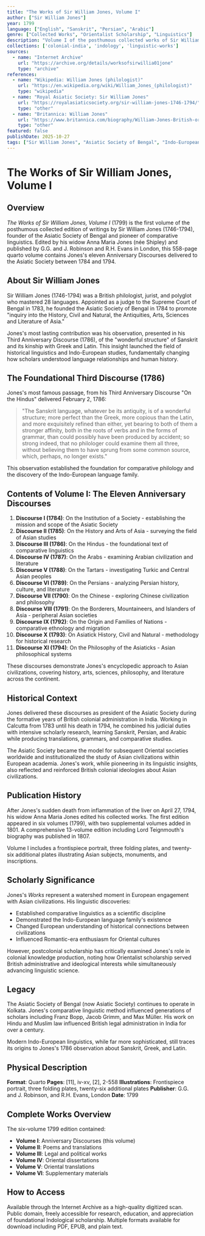 ```yaml
---
title: "The Works of Sir William Jones, Volume I"
author: ["Sir William Jones"]
year: 1799
language: ["English", "Sanskrit", "Persian", "Arabic"]
genre: ["Collected Works", "Orientalist Scholarship", "Linguistics"]
description: "Volume I of the posthumous collected works of Sir William Jones, founder of the Asiatic Society of Bengal (1784) and pioneer of Indo-European linguistics. This 558-page volume contains Jones's eleven Anniversary Discourses delivered to the Asiatic Society between 1784-1794, including his seminal Third Anniversary Discourse 'On the Hindus' (1786) which established the common ancestry of Sanskrit, Greek, and Latin—the cornerstone of comparative linguistics."
collections: ['colonial-india', 'indology', 'linguistic-works']
sources:
  - name: "Internet Archive"
    url: "https://archive.org/details/worksofsirwillia01jone"
    type: "archive"
references:
  - name: "Wikipedia: William Jones (philologist)"
    url: "https://en.wikipedia.org/wiki/William_Jones_(philologist)"
    type: "wikipedia"
  - name: "Royal Asiatic Society: Sir William Jones"
    url: "https://royalasiaticsociety.org/sir-william-jones-1746-1794/"
    type: "other"
  - name: "Britannica: William Jones"
    url: "https://www.britannica.com/biography/William-Jones-British-orientalist-and-jurist"
    type: "other"
featured: false
publishDate: 2025-10-27
tags: ["Sir William Jones", "Asiatic Society of Bengal", "Indo-European linguistics", "comparative linguistics", "Orientalism", "Indology", "Sanskrit studies", "colonial scholarship", "British India", "Persian studies", "anniversary discourses", "18th century", "philology", "East India Company", "Calcutta"]
---
```


# The Works of Sir William Jones, Volume I

## Overview

*The Works of Sir William Jones, Volume I* (1799) is the first volume of the posthumous collected edition of writings by Sir William Jones (1746-1794), founder of the Asiatic Society of Bengal and pioneer of comparative linguistics. Edited by his widow Anna Maria Jones (née Shipley) and published by G.G. and J. Robinson and R.H. Evans in London, this 558-page quarto volume contains Jones's eleven Anniversary Discourses delivered to the Asiatic Society between 1784 and 1794.

## About Sir William Jones

Sir William Jones (1746-1794) was a British philologist, jurist, and polyglot who mastered 28 languages. Appointed as a judge to the Supreme Court of Bengal in 1783, he founded the Asiatic Society of Bengal in 1784 to promote "inquiry into the History, Civil and Natural, the Antiquities, Arts, Sciences and Literature of Asia."

Jones's most lasting contribution was his observation, presented in his Third Anniversary Discourse (1786), of the "wonderful structure" of Sanskrit and its kinship with Greek and Latin. This insight launched the field of historical linguistics and Indo-European studies, fundamentally changing how scholars understood language relationships and human history.

## The Foundational Third Discourse (1786)

Jones's most famous passage, from his Third Anniversary Discourse "On the Hindus" delivered February 2, 1786:

> "The Sanskrit language, whatever be its antiquity, is of a wonderful structure; more perfect than the Greek, more copious than the Latin, and more exquisitely refined than either, yet bearing to both of them a stronger affinity, both in the roots of verbs and in the forms of grammar, than could possibly have been produced by accident; so strong indeed, that no philologer could examine them all three, without believing them to have sprung from some common source, which, perhaps, no longer exists."

This observation established the foundation for comparative philology and the discovery of the Indo-European language family.

## Contents of Volume I: The Eleven Anniversary Discourses

1. **Discourse I (1784)**: On the Institution of a Society - establishing the mission and scope of the Asiatic Society
2. **Discourse II (1785)**: On the History and Arts of Asia - surveying the field of Asian studies
3. **Discourse III (1786)**: On the Hindus - the foundational text of comparative linguistics
4. **Discourse IV (1787)**: On the Arabs - examining Arabian civilization and literature
5. **Discourse V (1788)**: On the Tartars - investigating Turkic and Central Asian peoples
6. **Discourse VI (1789)**: On the Persians - analyzing Persian history, culture, and literature
7. **Discourse VII (1790)**: On the Chinese - exploring Chinese civilization and philosophy
8. **Discourse VIII (1791)**: On the Borderers, Mountaineers, and Islanders of Asia - peripheral Asian societies
9. **Discourse IX (1792)**: On the Origin and Families of Nations - comparative ethnology and migration
10. **Discourse X (1793)**: On Asiatick History, Civil and Natural - methodology for historical research
11. **Discourse XI (1794)**: On the Philosophy of the Asiaticks - Asian philosophical systems

These discourses demonstrate Jones's encyclopedic approach to Asian civilizations, covering history, arts, sciences, philosophy, and literature across the continent.

## Historical Context

Jones delivered these discourses as president of the Asiatic Society during the formative years of British colonial administration in India. Working in Calcutta from 1783 until his death in 1794, he combined his judicial duties with intensive scholarly research, learning Sanskrit, Persian, and Arabic while producing translations, grammars, and comparative studies.

The Asiatic Society became the model for subsequent Oriental societies worldwide and institutionalized the study of Asian civilizations within European academia. Jones's work, while pioneering in its linguistic insights, also reflected and reinforced British colonial ideologies about Asian civilizations.

## Publication History

After Jones's sudden death from inflammation of the liver on April 27, 1794, his widow Anna Maria Jones edited his collected works. The first edition appeared in six volumes (1799), with two supplemental volumes added in 1801. A comprehensive 13-volume edition including Lord Teignmouth's biography was published in 1807.

Volume I includes a frontispiece portrait, three folding plates, and twenty-six additional plates illustrating Asian subjects, monuments, and inscriptions.

## Scholarly Significance

Jones's *Works* represent a watershed moment in European engagement with Asian civilizations. His linguistic discoveries:

- Established comparative linguistics as a scientific discipline
- Demonstrated the Indo-European language family's existence
- Changed European understanding of historical connections between civilizations
- Influenced Romantic-era enthusiasm for Oriental cultures

However, postcolonial scholarship has critically examined Jones's role in colonial knowledge production, noting how Orientalist scholarship served British administrative and ideological interests while simultaneously advancing linguistic science.

## Legacy

The Asiatic Society of Bengal (now Asiatic Society) continues to operate in Kolkata. Jones's comparative linguistic method influenced generations of scholars including Franz Bopp, Jacob Grimm, and Max Müller. His work on Hindu and Muslim law influenced British legal administration in India for over a century.

Modern Indo-European linguistics, while far more sophisticated, still traces its origins to Jones's 1786 observation about Sanskrit, Greek, and Latin.

## Physical Description

**Format**: Quarto
**Pages**: [11], iv-xv, [2], 2-558
**Illustrations**: Frontispiece portrait, three folding plates, twenty-six additional plates
**Publisher**: G.G. and J. Robinson, and R.H. Evans, London
**Date**: 1799

## Complete Works Overview

The six-volume 1799 edition contained:
- **Volume I**: Anniversary Discourses (this volume)
- **Volume II**: Poems and translations
- **Volume III**: Legal and political works
- **Volume IV**: Oriental dissertations
- **Volume V**: Oriental translations
- **Volume VI**: Supplementary materials

## How to Access

Available through the Internet Archive as a high-quality digitized scan. Public domain, freely accessible for research, education, and appreciation of foundational Indological scholarship. Multiple formats available for download including PDF, EPUB, and plain text.
